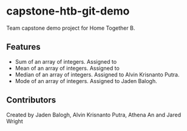 # capstone-htb-git-demo
Team capstone demo project for Home Together B.

## Features
 - Sum of an array of integers. Assigned to
 - Mean of an array of integers. Assigned to
 - Median of an array of integers. Assigned to Alvin Krisnanto Putra.
 - Mode of an array of integers. Assigned to Jaden Balogh.

## Contributors
Created by Jaden Balogh, Alvin Krisnanto Putra, Athena An and Jared Wright
